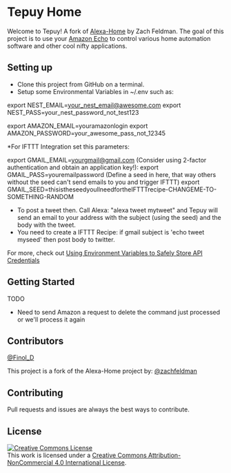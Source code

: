 # Tepuy Home

Welcome to Tepuy! A fork of [Alexa-Home](https://github.com/zachfeldman/alexa-home) by Zach Feldman. The goal of this project is to use your [Amazon Echo](http://amzn.to/1DO0ax3) to control various home automation software and other cool nifty applications.

## Setting up

* Clone this project from GitHub on a terminal.
* Setup some Environmental Variables in ~/.env such as:


export NEST_EMAIL=your_nest_email@awesome.com
export NEST_PASS=your_nest_password_not_test123

export AMAZON_EMAIL=youramazonlogin
export AMAZON_PASSWORD=your_awesome_pass_not_12345

 *For IFTTT Integration set this parameters:

export GMAIL_EMAIL=yourgmail@gmail.com
 (Consider using 2-factor authentication and obtain an application key!):
export GMAIL_PASS=youremailpassword
 (Define a seed in here, that way others without the seed can't send emails to you and trigger IFTTT)
export GMAIL_SEED=thisistheseedyoullneedfortheIFTTTrecipe-CHANGEME-TO-SOMETHING-RANDOM


  * To post a tweet then. Call Alexa: "alexa tweet mytweet" and Tepuy will send an email to your address with the subject (using the seed) and the body with the tweet.
  * You need to create a IFTTT Recipe: if gmail subject is 'echo tweet myseed' then post body to twitter.


For more, check out [Using Environment Variables to Safely Store API Credentials](http://blog.zfeldman.com/2014-04-07-Using-Environment-Variables-to-Safely-Store-API-Credentials)

## Getting Started

TODO
* Need to send Amazon a request to delete the command just processed or we'll process it again

## Contributors

[@Finol_D](https://twitter.com/Finol_D)

This project is a fork of the Alexa-Home project by:
[@zachfeldman](https://twitter.com/zachfeldman)

## Contributing

Pull requests and issues are always the best ways to contribute.

## License

<a rel="license" href="http://creativecommons.org/licenses/by-nc/4.0/"><img alt="Creative Commons License" style="border-width:0" src="https://i.creativecommons.org/l/by-nc/4.0/88x31.png" /></a><br />This work is licensed under a <a rel="license" href="http://creativecommons.org/licenses/by-nc/4.0/">Creative Commons Attribution-NonCommercial 4.0 International License</a>.
